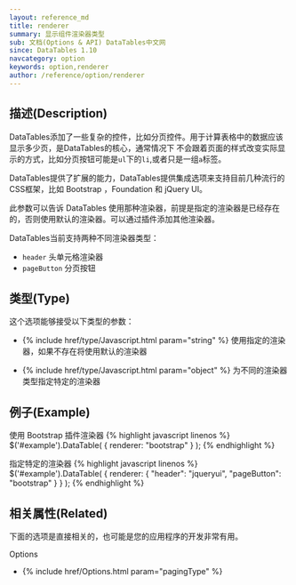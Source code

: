 ```yaml
---
layout: reference_md
title: renderer
summary: 显示组件渲染器类型
sub: 文档(Options & API) DataTables中文网
since: DataTables 1.10
navcategory: option
keywords: option,renderer
author: /reference/option/renderer
---
```


## 描述(Description)
DataTables添加了一些复杂的控件，比如分页控件。用于计算表格中的数据应该显示多少页，是DataTables的核心，通常情况下
不会跟着页面的样式改变实际显示的方式，比如分页按钮可能是`ul`下的`li`,或者只是一组`a`标签。

DataTables提供了扩展的能力，DataTables提供集成选项来支持目前几种流行的CSS框架，比如 Bootstrap ，Foundation 和 jQuery UI。

此参数可以告诉 DataTables 使用那种渲染器，前提是指定的渲染器是已经存在的，否则使用默认的渲染器。可以通过插件添加其他渲染器。

DataTables当前支持两种不同渲染器类型：

- `header` 头单元格渲染器
- `pageButton` 分页按钮


## 类型(Type)
这个选项能够接受以下类型的参数：

- {% include href/type/Javascript.html param="string" %}
使用指定的渲染器，如果不存在将使用默认的渲染器

- {% include href/type/Javascript.html param="object" %}
为不同的渲染器类型指定特定的渲染器
 
## 例子(Example)
使用 Bootstrap 插件渲染器 
{% highlight javascript linenos %}
$('#example').DataTable( {
    renderer: "bootstrap"
} );
{% endhighlight %}

指定特定的渲染器
{% highlight javascript linenos %}
$('#example').DataTable( {
    renderer: {
        "header": "jqueryui",
        "pageButton": "bootstrap"
    }
} );
{% endhighlight %}

## 相关属性(Related)
下面的选项是直接相关的，也可能是您的应用程序的开发非常有用。

Options

- {% include href/Options.html param="pagingType" %}